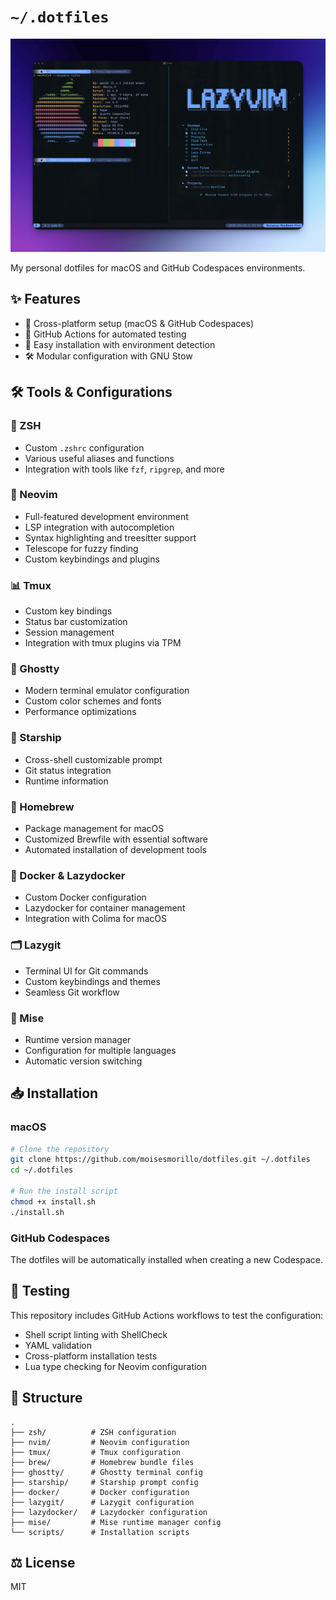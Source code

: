 # `~/.dotfiles`

<p align="center">
  <img src="screenshots/terminal.png" alt="Terminal Screenshot" width="800">
</p>

My personal dotfiles for macOS and GitHub Codespaces environments.

## ✨ Features

- 🔄 Cross-platform setup (macOS & GitHub Codespaces)
- 🧪 GitHub Actions for automated testing
- 🔧 Easy installation with environment detection
- 🛠️ Modular configuration with GNU Stow

## 🛠️ Tools & Configurations

### 🐚 ZSH

- Custom `.zshrc` configuration
- Various useful aliases and functions
- Integration with tools like `fzf`, `ripgrep`, and more

### 🔮 Neovim

- Full-featured development environment
- LSP integration with autocompletion
- Syntax highlighting and treesitter support
- Telescope for fuzzy finding
- Custom keybindings and plugins

### 📊 Tmux

- Custom key bindings
- Status bar customization
- Session management
- Integration with tmux plugins via TPM

### 👻 Ghostty

- Modern terminal emulator configuration
- Custom color schemes and fonts
- Performance optimizations

### 🚀 Starship

- Cross-shell customizable prompt
- Git status integration
- Runtime information

### 🍺 Homebrew

- Package management for macOS
- Customized Brewfile with essential software
- Automated installation of development tools

### 🐳 Docker & Lazydocker

- Custom Docker configuration
- Lazydocker for container management
- Integration with Colima for macOS

### 🗂️ Lazygit

- Terminal UI for Git commands
- Custom keybindings and themes
- Seamless Git workflow

### 🔄 Mise

- Runtime version manager
- Configuration for multiple languages
- Automatic version switching

## 📥 Installation

### macOS

```bash
# Clone the repository
git clone https://github.com/moisesmorillo/dotfiles.git ~/.dotfiles
cd ~/.dotfiles

# Run the install script
chmod +x install.sh
./install.sh
```

### GitHub Codespaces

The dotfiles will be automatically installed when creating a new Codespace.

## 🧪 Testing

This repository includes GitHub Actions workflows to test the configuration:

- Shell script linting with ShellCheck
- YAML validation
- Cross-platform installation tests
- Lua type checking for Neovim configuration

## 📂 Structure

```
.
├── zsh/          # ZSH configuration
├── nvim/         # Neovim configuration
├── tmux/         # Tmux configuration
├── brew/         # Homebrew bundle files
├── ghostty/      # Ghostty terminal config
├── starship/     # Starship prompt config
├── docker/       # Docker configuration
├── lazygit/      # Lazygit configuration
├── lazydocker/   # Lazydocker configuration
├── mise/         # Mise runtime manager config
└── scripts/      # Installation scripts
```

## ⚖️ License

MIT 
